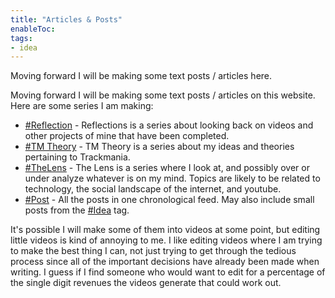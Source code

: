 ```yaml
---
title: "Articles & Posts"
enableToc: 
tags:
- idea
---
```

Moving forward I will be making some text posts / articles here.

Moving forward I will be making some text posts / articles on this website. Here are some series I am making:
- [#Reflection](./tags/reflection) - Reflections is a series about looking back on videos and other projects of mine that have been completed.
- [#TM Theory](./tags/tmtheory) - TM Theory is a series about my ideas and theories pertaining to Trackmania.
- [#TheLens](./tags/thelens) - The Lens is a series where I look at, and possibly over or under analyze whatever is on my mind. Topics are likely to be related to technology, the social landscape of the internet, and youtube.
- [#Post](./tags/post) - All the posts in one chronological feed. May also include small posts from the [#Idea](./tags/idea) tag.

It's possible I will make some of them into videos at some point, but editing little videos is kind of annoying to me. I like editing videos where I am trying to make the best thing I can, not just trying to get through the tedious process since all of the important decisions have already been made when writing. I guess if I find someone who would want to edit for a percentage of the single digit revenues the videos generate that could work out.
